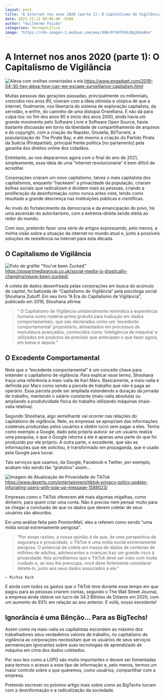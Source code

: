```yaml
---
layout: post
title: "A Internet nos anos 2020 (parte 1): O Capitalismo de Vigilância"
date: 2021-12-13 00:00:00 -0300
author: "Guilherme Paixão"
categories: tecnopolítica
image: "https://cdn-images-1.medium.com/max/800/0*U9fXG6iBg2mSmAXx"
---
```

# A Internet nos anos 2020 (parte 1): O Capitalismo de Vigilância

![Alexa com orelhas conectadas a ela](https://cdn-images-1.medium.com/max/800/0*U9fXG6iBg2mSmAXx)
https://www.engadget.com/2019-04-30-hey-alexa-how-can-we-escape-surveillance-capitalism.html

Muitas pessoas das gerações passadas, principalmente os millennials, crescidos nos anos 90, viveram com a ideia otimista e utópica de que a internet, finalmente, nos libertaria do sistema de exploração capitalista, da servidão, e enfim, do caminho de uma distopia Orwelliana. E não dá para culpá-los: no fim dos anos 90 e início dos anos 2000, ainda havia um grande movimento pelo Software Livre e Software Open Source, havia bastante discussão em torno da liberdade de compartilhamento de arquivos e do copyright, com a criação do Napster, Gnutella, BitTorrent, a popularização do The Pirate Bay, e até mesmo a criação do Partido Pirata da Suécia (Piratpartiet), principal frente política [no parlamento] pela garantia dos direitos online dos cidadãos.

Entretanto, ao nos depararmos agora com o final do ano de 2021, simplesmente, essa ideia de uma “internet revolucionária” é bem difícil de acreditar.

Corporações criaram um novo capitalismo, talvez o mais capitalista dos capitalismos, enquanto “hackeam” a privacidade da população, criaram bolhas sociais que radicalizam e dividem mais as pessoas, criando a proliferação da desinformação como nunca antes vista, tendo como resultado a grande descrença nas instituições públicas e científicas.

Ao invés do fortalecimento da democracia e da emancipação do povo, há uma ascensão do autoritarismo, com a extrema-direita sendo eleita ao redor do mundo.

Com isso, pretendo fazer uma série de artigos expressando, pelo menos, a minha visão sobre a situação da internet no mundo atual e, junto à possíveis soluções de resistência na internet para esta década.

## O Capitalismo de Vigilância

![Foto de grafite “You’ve been Zucked”](https://cdn-images-1.medium.com/max/800/0*VKgBFHi60AvBbXFt.jpg)
![]()
https://popartmediagroup.co.uk/social-media-is-drastically-changing/youve-been-zucked/

A coleta de dados desenfreada pelas corporações em busca do acúmulo de capital, foi batizada de “Capitalismo de Vigilância” pela psicóloga social Shoshana Zuboff. Em seu livro “A Era do Capitalismo de Vigilância”, publicado em 2019, Shoshana afirma:

 > “ O Capitalismo de Vigilância unilateralmente reivindica a experiência humana como matéria-prima gratuita para tradução em dados comportamentais, que são declarados como um ‘excedente comportamental’ proprietário, alimentados em processos de manufatura avançados, conhecidos como ‘inteligência de máquina’ e utilizados em produtos de previsão que antecipam o que fazer agora, em breve e depois.”

## O Excedente Comportamental

Note que o “excedente comportamental” é um conceito chave para entender o capitalismo de vigilância. Para explicar esse termo, Shoshana traça uma referência à mais-valia de Karl Marx. Basicamente, a mais-valia é definida por Marx como sendo a parcela de trabalho que não é paga ao operário. Essa parcela pode ser ampliada estendendo a duração da jornada de trabalho, mantendo o salário constante (mais-valia absoluta) ou ampliando a produtividade física do trabalho utilizando máquinas (mais-valia relativa).

Segundo Shoshana, algo semelhante vai ocorrer nas relações do capitalismo de vigilância. Nele, as empresas se apropriam das informações colaterais produzidas pelos usuários e obtêm lucro sem pagar a eles. Tenha como exemplo a Google, dado pela própria autora: se um usuário realiza uma pesquisa, o que o Google retorna a ele é apenas uma parte do que foi produzido por ele próprio. A outra parte, o excedente, que são as informações que ele solicitou, é transformado em propaganda, que é usado pela Google para lucrar.

Tais serviços que usamos, da Google, Facebook e Twitter, por exemplo, acabam não sendo tão “gratuitos” assim…

![Imagem de Atualização de Privacidade do TikTok](https://cdn-images-1.medium.com/max/800/0*4wQBXv0niEzIHxWe.jpg)
https://www.dexerto.com/entertainment/tiktok-privacy-policy-update-infuriating-users-with-pop-up-message-1588023/

Empresas como o TikTok oferecem até mais algumas migalhas, como dinheiro, para quem criar uma conta. Não é preciso nem pensar muito para se chegar a conclusão de que os dados que devem coletar de seus usuários são absurdos.

Em uma análise feita pelo ProntonMail, eles a referem como sendo “uma mídia social extremamente perigosa”.

> “Por essas razões, a nossa opinião é de que, de uma perspectiva de segurança e privacidade, o TikTok é uma mídia social extremamente perigosa. O potencial de coleta em massa de dados de centenas de milhões de adultos, adolescentes e crianças traz um grande risco à privacidade. Nós acreditamos que o TikTok deve ser visto com muito cuidado e, se isso lhe preocupa, você deve fortemente considerar deletá-lo, junto aos seus dados associados a ele.”

    — Richie Koch

E ainda com todos os gastos que o TikTok teve durante esse tempo em que pagou para as pessoas criarem contas, segundo o The Wall Street Journal, a empresa ainda obteve um lucro de 34.3 Bilhões de Dólares em 2020, com um aumento de 93% em relação ao ano anterior. E voilà, nosso excedente!

## Ignorância é uma Bênção… Para as BigTechs!

Assim como na mais-valia os capitalistas escondem ao máximo dos trabalhadores seus verdadeiros valores de trabalho, no capitalismo de vigilância as corporações necessitam que os usuários de seus serviços permaneçam ignorantes sobre suas tecnologias de aprendizado de máquina em cima dos dados coletados.

Por isso leis como a LGPD são muito importantes e devem ser fomentadas para termos o acesso a esse tipo de informação e, pelo menos, termos um maior controle sobre o que queremos, como usuários, compartilhar com a empresa.

Pretendo escrever no próximo artigo mais sobre como as BigTechs lucram com a desinformação e a radicalização da sociedade.

